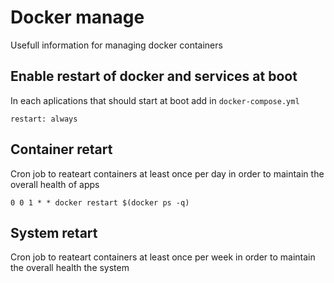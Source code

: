 # Docker manage

Usefull information for managing docker containers

## Enable restart of docker and services at boot

In each aplications that should start at boot add in  `docker-compose.yml`
```
restart: always
```

## Container retart
Cron job to reateart containers at least once per day in order to maintain the overall health of apps
```
0 0 1 * * docker restart $(docker ps -q)
```

## System retart 
Cron job to reateart containers at least once per week in order to maintain the overall health the system


